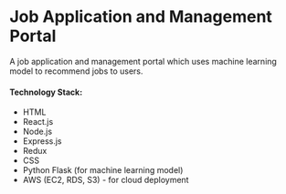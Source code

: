 # Job Application and Management Portal
A job application and management portal which uses machine learning model to recommend jobs to users.

#### Technology Stack:
- HTML
- React.js
- Node.js
- Express.js
- Redux
- CSS
- Python Flask (for machine learning model)
- AWS (EC2, RDS, S3) - for cloud deployment
